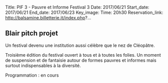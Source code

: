 Title: PIF 3 - Pauvre et Informe Festival 3
Date: 2017/06/21
Start_date: 2017/06/21
End_date: 2017/06/23
Key_image:
Time: 20h30
Reservation_link: http://balsamine.billetterie.it/index.php?...


## Blair pitch projet

Un festival devenu une institution aussi célèbre que le nez de Cléopâtre.

Troisième édition du festival ouvert à tous et à toutes les folies. Un moment de suspension et de fantaisie autour de formes pauvres et informes mais surtout indispensables à la diversité.

Programmation
:   en cours
